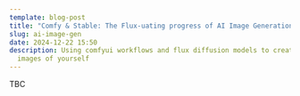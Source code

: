 ```yaml
---
template: blog-post
title: "Comfy & Stable: The Flux-uating progress of AI Image Generation"
slug: ai-image-gen
date: 2024-12-22 15:50
description: Using comfyui workflows and flux diffusion models to create AI
  images of yourself
---
```

T﻿BC